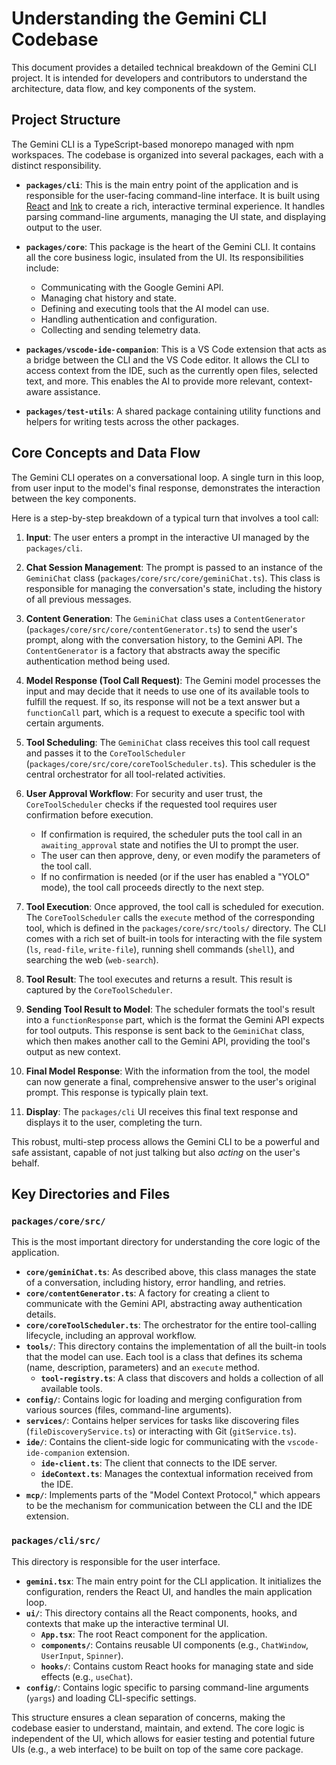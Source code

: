 # Understanding the Gemini CLI Codebase

This document provides a detailed technical breakdown of the Gemini CLI project. It is intended for developers and contributors to understand the architecture, data flow, and key components of the system.

## Project Structure

The Gemini CLI is a TypeScript-based monorepo managed with npm workspaces. The codebase is organized into several packages, each with a distinct responsibility.

*   **`packages/cli`**: This is the main entry point of the application and is responsible for the user-facing command-line interface. It is built using [React](https://react.dev/) and [Ink](https://github.com/vadimdemedes/ink) to create a rich, interactive terminal experience. It handles parsing command-line arguments, managing the UI state, and displaying output to the user.

*   **`packages/core`**: This package is the heart of the Gemini CLI. It contains all the core business logic, insulated from the UI. Its responsibilities include:
    *   Communicating with the Google Gemini API.
    *   Managing chat history and state.
    *   Defining and executing tools that the AI model can use.
    *   Handling authentication and configuration.
    *   Collecting and sending telemetry data.

*   **`packages/vscode-ide-companion`**: This is a VS Code extension that acts as a bridge between the CLI and the VS Code editor. It allows the CLI to access context from the IDE, such as the currently open files, selected text, and more. This enables the AI to provide more relevant, context-aware assistance.

*   **`packages/test-utils`**: A shared package containing utility functions and helpers for writing tests across the other packages.

## Core Concepts and Data Flow

The Gemini CLI operates on a conversational loop. A single turn in this loop, from user input to the model's final response, demonstrates the interaction between the key components.

Here is a step-by-step breakdown of a typical turn that involves a tool call:

1.  **Input**: The user enters a prompt in the interactive UI managed by the `packages/cli`.

2.  **Chat Session Management**: The prompt is passed to an instance of the `GeminiChat` class (`packages/core/src/core/geminiChat.ts`). This class is responsible for managing the conversation's state, including the history of all previous messages.

3.  **Content Generation**: The `GeminiChat` class uses a `ContentGenerator` (`packages/core/src/core/contentGenerator.ts`) to send the user's prompt, along with the conversation history, to the Gemini API. The `ContentGenerator` is a factory that abstracts away the specific authentication method being used.

4.  **Model Response (Tool Call Request)**: The Gemini model processes the input and may decide that it needs to use one of its available tools to fulfill the request. If so, its response will not be a text answer but a `functionCall` part, which is a request to execute a specific tool with certain arguments.

5.  **Tool Scheduling**: The `GeminiChat` class receives this tool call request and passes it to the `CoreToolScheduler` (`packages/core/src/core/coreToolScheduler.ts`). This scheduler is the central orchestrator for all tool-related activities.

6.  **User Approval Workflow**: For security and user trust, the `CoreToolScheduler` checks if the requested tool requires user confirmation before execution.
    *   If confirmation is required, the scheduler puts the tool call in an `awaiting_approval` state and notifies the UI to prompt the user.
    *   The user can then approve, deny, or even modify the parameters of the tool call.
    *   If no confirmation is needed (or if the user has enabled a "YOLO" mode), the tool call proceeds directly to the next step.

7.  **Tool Execution**: Once approved, the tool call is scheduled for execution. The `CoreToolScheduler` calls the `execute` method of the corresponding tool, which is defined in the `packages/core/src/tools/` directory. The CLI comes with a rich set of built-in tools for interacting with the file system (`ls`, `read-file`, `write-file`), running shell commands (`shell`), and searching the web (`web-search`).

8.  **Tool Result**: The tool executes and returns a result. This result is captured by the `CoreToolScheduler`.

9.  **Sending Tool Result to Model**: The scheduler formats the tool's result into a `functionResponse` part, which is the format the Gemini API expects for tool outputs. This response is sent back to the `GeminiChat` class, which then makes another call to the Gemini API, providing the tool's output as new context.

10. **Final Model Response**: With the information from the tool, the model can now generate a final, comprehensive answer to the user's original prompt. This response is typically plain text.

11. **Display**: The `packages/cli` UI receives this final text response and displays it to the user, completing the turn.

This robust, multi-step process allows the Gemini CLI to be a powerful and safe assistant, capable of not just talking but also *acting* on the user's behalf.

## Key Directories and Files

### `packages/core/src/`

This is the most important directory for understanding the core logic of the application.

*   **`core/geminiChat.ts`**: As described above, this class manages the state of a conversation, including history, error handling, and retries.
*   **`core/contentGenerator.ts`**: A factory for creating a client to communicate with the Gemini API, abstracting away authentication details.
*   **`core/coreToolScheduler.ts`**: The orchestrator for the entire tool-calling lifecycle, including an approval workflow.
*   **`tools/`**: This directory contains the implementation of all the built-in tools that the model can use. Each tool is a class that defines its schema (name, description, parameters) and an `execute` method.
    *   **`tool-registry.ts`**: A class that discovers and holds a collection of all available tools.
*   **`config/`**: Contains logic for loading and merging configuration from various sources (files, command-line arguments).
*   **`services/`**: Contains helper services for tasks like discovering files (`fileDiscoveryService.ts`) or interacting with Git (`gitService.ts`).
*   **`ide/`**: Contains the client-side logic for communicating with the `vscode-ide-companion` extension.
    *   **`ide-client.ts`**: The client that connects to the IDE server.
    *   **`ideContext.ts`**: Manages the contextual information received from the IDE.
*   **`mcp/`**: Implements parts of the "Model Context Protocol," which appears to be the mechanism for communication between the CLI and the IDE extension.

### `packages/cli/src/`

This directory is responsible for the user interface.

*   **`gemini.tsx`**: The main entry point for the CLI application. It initializes the configuration, renders the React UI, and handles the main application loop.
*   **`ui/`**: This directory contains all the React components, hooks, and contexts that make up the interactive terminal UI.
    *   **`App.tsx`**: The root React component for the application.
    *   **`components/`**: Contains reusable UI components (e.g., `ChatWindow`, `UserInput`, `Spinner`).
    *   **`hooks/`**: Contains custom React hooks for managing state and side effects (e.g., `useChat`).
*   **`config/`**: Contains logic specific to parsing command-line arguments (`yargs`) and loading CLI-specific settings.

This structure ensures a clean separation of concerns, making the codebase easier to understand, maintain, and extend. The core logic is independent of the UI, which allows for easier testing and potential future UIs (e.g., a web interface) to be built on top of the same core package.

